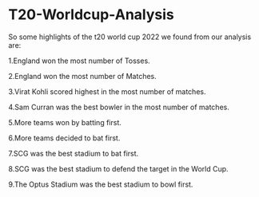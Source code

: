 # T20-Worldcup-Analysis

So some highlights of the t20 world cup 2022 we found from our analysis are:

1.England won the most number of Tosses.

2.England won the most number of Matches.

3.Virat Kohli scored highest in the most number of matches.

4.Sam Curran was the best bowler in the most number of matches.

5.More teams won by batting first.

6.More teams decided to bat first.

7.SCG was the best stadium to bat first.

8.SCG was the best stadium to defend the target in the World Cup.

9.The Optus Stadium was the best stadium to bowl first.
